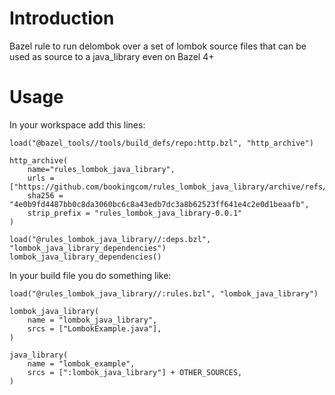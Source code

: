 # Introduction

Bazel rule to run delombok over a set of lombok source files that can be used as source to a java_library even on
Bazel 4+

# Usage

In your workspace add this lines:

```
load("@bazel_tools//tools/build_defs/repo:http.bzl", "http_archive")

http_archive(
    name="rules_lombok_java_library",
    urls = ["https://github.com/bookingcom/rules_lombok_java_library/archive/refs/tags/0.0.1.tar.gz"],
    sha256 = "4e0b9fd4487bb0c8da3060bc6c8a43edb7dc3a8b62523ff641e4c2e0d1beaafb",
    strip_prefix = "rules_lombok_java_library-0.0.1"
)

load("@rules_lombok_java_library//:deps.bzl", "lombok_java_library_dependencies")
lombok_java_library_dependencies()
```

In your build file you do something like:
```
load("@rules_lombok_java_library//:rules.bzl", "lombok_java_library")

lombok_java_library(
    name = "lombok_java_library",
    srcs = ["LombokExample.java"],
)

java_library(
    name = "lombok_example",
    srcs = [":lombok_java_library"] + OTHER_SOURCES,
)
```
